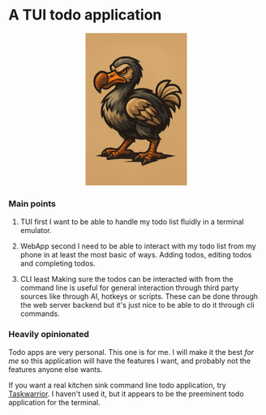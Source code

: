 # A TUI todo application

<p align="center">
  <img src="assets/dodo.png" width="200">
</p>

### Main points

1. TUI first
  I want to be able to handle my todo list fluidly in a terminal emulator.

2. WebApp second
  I need to be able to interact with my todo list from my phone in at least the most basic of ways.  Adding todos, editing todos and completing todos.

3. CLI least
  Making sure the todos can be interacted with from the command line is useful for general interaction through third party sources like through AI, hotkeys or scripts.  These can be done through the web server backend but it's just nice to be able to do it through cli commands.


### Heavily opinionated

Todo apps are very personal.  This one is for me.  I will make it the best _for me_ so this application will have the features I want, and probably not the features anyone else wants.

If you want a real kitchen sink command line todo application, try [Taskwarrior](https://taskwarrior.org/).  I haven't used it, but it appears to be the preeminent todo application for the terminal.


